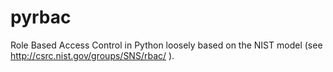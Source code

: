 pyrbac
======

Role Based Access Control in Python loosely based on the NIST model (see http://csrc.nist.gov/groups/SNS/rbac/ ).
